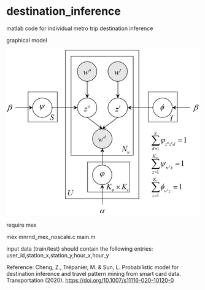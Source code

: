 # destination_inference
 

matlab code for individual metro trip destination inference

graphical model

<img src="https://github.com/lijunsun/destination_inference/blob/master/figure/graph.png" width="800">

require mex

mex mnrnd_mex_noscale.c
main.m


input data (train/test) should contain the following entries:
user_id,station_x,station_y,hour_x,hour_y


Reference:
Cheng, Z., Trépanier, M. & Sun, L. Probabilistic model for destination inference and travel pattern mining from smart card data. Transportation (2020). https://doi.org/10.1007/s11116-020-10120-0
